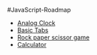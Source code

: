 #JavaScript-Roadmap

- [Analog Clock](https://soomansapkota.github.io/JavaScript-Roadmap/Analog%20clock/)
- [Basic Tabs](https://soomansapkota.github.io/JavaScript-Roadmap/Basic%20Tabs)
- [Rock paper scissor game](https://soomansapkota.github.io/JavaScript-Roadmap/Rock%20paper%20scissor)
- [Calculator](https://soomansapkota.github.io/JavaScript-Roadmap/calculator)
